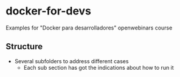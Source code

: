 # docker-for-devs
Examples for "Docker para desarrolladores" openwebinars course

## Structure
* Several subfolders to address different cases
    * Each sub section has got the indications about how to run it
